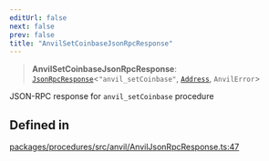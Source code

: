 ```yaml
---
editUrl: false
next: false
prev: false
title: "AnvilSetCoinbaseJsonRpcResponse"
---
```


> **AnvilSetCoinbaseJsonRpcResponse**: [`JsonRpcResponse`](/reference/tevm/jsonrpc/type-aliases/jsonrpcresponse/)\<`"anvil_setCoinbase"`, [`Address`](/reference/tevm/utils/type-aliases/address/), `AnvilError`\>

JSON-RPC response for `anvil_setCoinbase` procedure

## Defined in

[packages/procedures/src/anvil/AnvilJsonRpcResponse.ts:47](https://github.com/evmts/tevm-monorepo/blob/main/packages/procedures/src/anvil/AnvilJsonRpcResponse.ts#L47)
